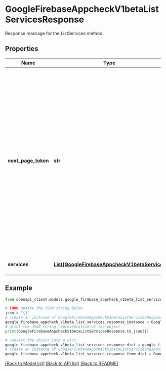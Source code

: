 # GoogleFirebaseAppcheckV1betaListServicesResponse

Response message for the ListServices method.

## Properties

Name | Type | Description | Notes
------------ | ------------- | ------------- | -------------
**next_page_token** | **str** | If the result list is too large to fit in a single response, then a token is returned. If the string is empty or omitted, then this response is the last page of results. This token can be used in a subsequent call to ListServices to find the next group of Services. Page tokens are short-lived and should not be persisted. | [optional] 
**services** | [**List[GoogleFirebaseAppcheckV1betaService]**](GoogleFirebaseAppcheckV1betaService.md) | The Services retrieved. | [optional] 

## Example

```python
from openapi_client.models.google_firebase_appcheck_v1beta_list_services_response import GoogleFirebaseAppcheckV1betaListServicesResponse

# TODO update the JSON string below
json = "{}"
# create an instance of GoogleFirebaseAppcheckV1betaListServicesResponse from a JSON string
google_firebase_appcheck_v1beta_list_services_response_instance = GoogleFirebaseAppcheckV1betaListServicesResponse.from_json(json)
# print the JSON string representation of the object
print(GoogleFirebaseAppcheckV1betaListServicesResponse.to_json())

# convert the object into a dict
google_firebase_appcheck_v1beta_list_services_response_dict = google_firebase_appcheck_v1beta_list_services_response_instance.to_dict()
# create an instance of GoogleFirebaseAppcheckV1betaListServicesResponse from a dict
google_firebase_appcheck_v1beta_list_services_response_from_dict = GoogleFirebaseAppcheckV1betaListServicesResponse.from_dict(google_firebase_appcheck_v1beta_list_services_response_dict)
```
[[Back to Model list]](../README.md#documentation-for-models) [[Back to API list]](../README.md#documentation-for-api-endpoints) [[Back to README]](../README.md)


